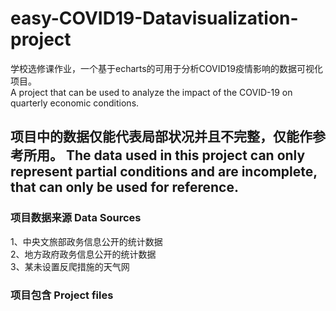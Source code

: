 # easy-COVID19-Datavisualization-project
学校选修课作业，一个基于echarts的可用于分析COVID19疫情影响的数据可视化项目。  
A project that can be used to analyze the impact of the COVID-19 on quarterly economic conditions.

## 项目中的数据仅能代表局部状况并且不完整，仅能作参考所用。  The data used in this project can only represent partial conditions and are incomplete, that can only be used for reference.

### 项目数据来源 Data Sources
1、中央文旅部政务信息公开的统计数据  
2、地方政府政务信息公开的统计数据  
3、某未设置反爬措施的天气网  

### 项目包含 Project files
